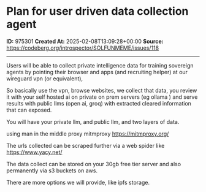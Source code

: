 # Plan for user driven data collection agent

**ID:** 975301
**Created At:** 2025-02-08T13:09:28+00:00
**Source:** https://codeberg.org/introspector/SOLFUNMEME/issues/118

---

Users will be able to collect private intelligence data for training sovereign agents
by pointing their browser  and apps (and recruiting helper)
at our wireguard vpn (or equivalent), 

So basically use the vpn, browse websites, we collect that data,
you review it with your self hosted ai on private on prem servers (eg ollama )
and serve results with public llms (open ai, groq) with extracted cleared information that can exposed.

You will have your private llm, and public llm, and two layers of data. 

using man in the middle proxy
mitmproxy https://mitmproxy.org/ 

The urls collected can be scraped further via a web spider like
https://www.yacy.net/

The data collect can be stored on your 30gb free tier server
and also permanently via s3 buckets on aws.

There are more options we will provide, like ipfs storage.


